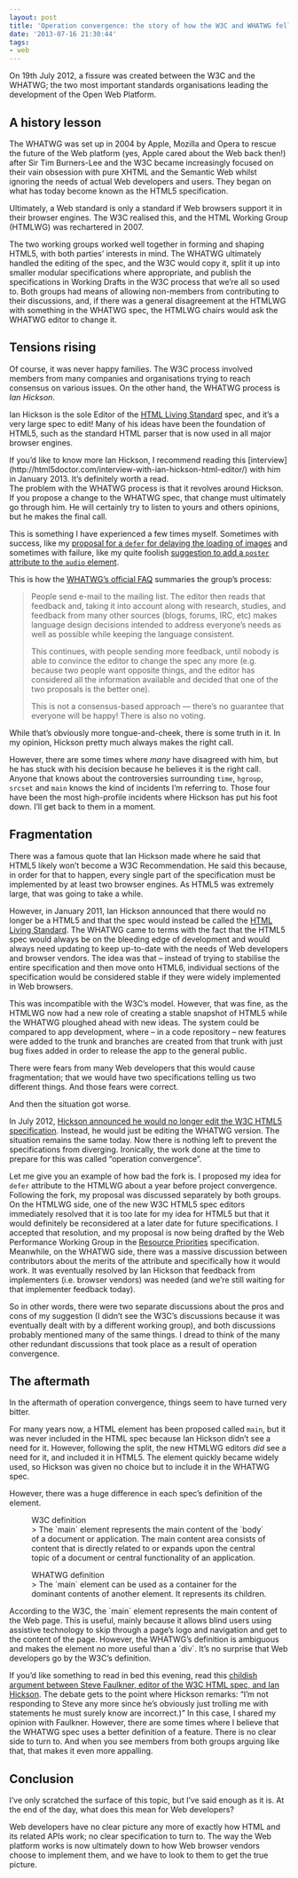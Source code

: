 ```yaml
---
layout: post
title: 'Operation convergence: the story of how the W3C and WHATWG fell out'
date: '2013-07-16 21:30:44'
tags:
- web
---
```


On 19th July 2012, a fissure was created between the W3C and the WHATWG; the two most important standards organisations leading the development of the Open Web Platform.


## A history lesson

The WHATWG was set up in 2004 by Apple, Mozilla and Opera to rescue the future of the Web platform (yes, Apple cared about the Web back then!) after Sir Tim Burners-Lee and the W3C became increasingly focused on their vain obsession with pure XHTML and the Semantic Web whilst ignoring the needs of actual Web developers and users. They began on what has today become known as the HTML5 specification.

Ultimately, a Web standard is only a standard if Web browsers support it in their browser engines. The W3C realised this, and the HTML Working Group (HTMLWG) was rechartered in 2007.

The two working groups worked well together in forming and shaping HTML5, with both parties’ interests in mind. The WHATWG ultimately handled the editing of the spec, and the W3C would copy it, split it up into smaller modular specifications where appropriate, and publish the specifications in Working Drafts in the W3C process that we’re all so used to. Both groups had means of allowing non-members from contributing to their discussions, and, if there was a general disagreement at the HTMLWG with something in the WHATWG spec, the HTMLWG chairs would ask the WHATWG editor to change it.


## Tensions rising

Of course, it was never happy families. The W3C process involved members from many companies and organisations trying to reach consensus on various issues. On the other hand, the WHATWG process is *Ian Hickson*.

Ian Hickson is the sole Editor of the [HTML Living Standard](http://www.whatwg.org/html) spec, and it’s a very large spec to edit! Many of his ideas have been the foundation of HTML5, such as the standard HTML parser that is now used in all major browser engines.

<aside>If you’d like to know more Ian Hickson, I recommend reading this [interview](http://html5doctor.com/interview-with-ian-hickson-html-editor/) with him in January 2013. It’s definitely worth a read.</aside>The problem with the WHATWG process is that it revolves around Hickson. If you propose a change to the WHATWG spec, that change must ultimately go through him. He will certainly try to listen to yours and others opinions, but he makes the final call.

This is something I have experienced a few times myself. Sometimes with success, like my [proposal for a `defer` for delaying the loading of images](https://www.w3.org/Bugs/Public/show_bug.cgi?id=17842) and sometimes with failure, like my quite foolish [suggestion to add a `poster` attribute to the `audio` element](https://www.w3.org/Bugs/Public/show_bug.cgi?id=11136).

This is how the [WHATWG’s official FAQ](http://wiki.whatwg.org/wiki/FAQ#How_does_the_WHATWG_work.3F) summaries the group’s process:

> People send e-mail to the mailing list. The editor then reads that feedback and, taking it into account along with research, studies, and feedback from many other sources (blogs, forums, IRC, etc) makes language design decisions intended to address everyone’s needs as well as possible while keeping the language consistent.
> 
> This continues, with people sending more feedback, until nobody is able to convince the editor to change the spec any more (e.g. because two people want opposite things, and the editor has considered all the information available and decided that one of the two proposals is the better one).
> 
> This is not a consensus-based approach — there’s no guarantee that everyone will be happy! There is also no voting.

While that’s obviously more tongue-and-cheek, there is some truth in it. In my opinion, Hickson pretty much always makes the right call.

However, there are some times where *many* have disagreed with him, but he has stuck with his decision because he believes it is the right call. Anyone that knows about the controversies surrounding `time`, `hgroup`, `srcset` and `main` knows the kind of incidents I’m referring to. Those four have been the most high-profile incidents where Hickson has put his foot down. I’ll get back to them in a moment.


## Fragmentation

There was a famous quote that Ian Hickson made where he said that HTML5 likely won’t become a W3C Recommendation. He said this because, in order for that to happen, every single part of the specification must be implemented by at least two browser engines. As HTML5 was extremely large, that was going to take a while.

However, in January 2011, Ian Hickson announced that there would no longer be a HTML5 and that the spec would instead be called the [HTML Living Standard](http://blog.whatwg.org/html-is-the-new-html5). The WHATWG came to terms with the fact that the HTML5 spec would always be on the bleeding edge of development and would always need updating to keep up-to-date with the needs of Web developers and browser vendors. The idea was that – instead of trying to stabilise the entire specification and then move onto HTML6, individual sections of the specification would be considered stable if they were widely implemented in Web browsers.

This was incompatible with the W3C’s model. However, that was fine, as the HTMLWG now had a new role of creating a stable snapshot of HTML5 while the WHATWG ploughed ahead with new ideas. The system could be compared to app development, where – in a code repository – new features were added to the trunk and branches are created from that trunk with just bug fixes added in order to release the app to the general public.

There were fears from many Web developers that this would cause fragmentation; that we would have two specifications telling us two different things. And those fears were correct.

And then the situation got worse.

In July 2012, [Hickson announced he would no longer edit the W3C HTML5 specification](http://lists.w3.org/Archives/Public/public-whatwg-archive/2012Jul/0119.html). Instead, he would just be editing the WHATWG version. The situation remains the same today. Now there is nothing left to prevent the specifications from diverging. Ironically, the work done at the time to prepare for this was called “operation convergence”.

Let me give you an example of how bad the fork is. I proposed my idea for `defer` attribute to the HTMLWG about a year before project convergence. Following the fork, my proposal was discussed separately by both groups. On the HTMLWG side, one of the new W3C HTML5 spec editors immediately resolved that it is too late for my idea for HTML5 but that it would definitely be reconsidered at a later date for future specifications. I accepted that resolution, and my proposal is now being drafted by the Web Performance Working Group in the [Resource Priorities](https://dvcs.w3.org/hg/webperf/raw-file/tip/specs/ResourcePriorities/Overview.html) specification. Meanwhile, on the WHATWG side, there was a massive discussion between contributors about the merits of the attribute and specifically how it would work. It was eventually resolved by Ian Hickson that feedback from implementers (i.e. browser vendors) was needed (and we’re still waiting for that implementer feedback today).

So in other words, there were two separate discussions about the pros and cons of my suggestion (I didn’t see the W3C’s discussions because it was eventually dealt with by a different working group), and both discussions probably mentioned many of the same things. I dread to think of the many other redundant discussions that took place as a result of operation convergence.


## The aftermath

In the aftermath of operation convergence, things seem to have turned very bitter.

For many years now, a HTML element has been proposed called `main`, but it was never included in the HTML spec because Ian Hickson didn’t see a need for it. However, following the split, the new HTMLWG editors *did* see a need for it, and included it in HTML5. The element quickly became widely used, so Hickson was given no choice but to include it in the WHATWG spec.

However, there was a huge difference in each spec’s definition of the element.

<figure><figcaption>W3C definition</figcaption>> The `main` element represents the main content of the `body` of a document or application. The main content area consists of content that is directly related to or expands upon the central topic of a document or central functionality of an application.

</figure><figure><figcaption>WHATWG definition</figcaption>> The `main` element can be used as a container for the dominant contents of another element. It represents its children.

</figure>According to the W3C, the `main` element represents the main content of the Web page. This is useful, mainly because it allows blind users using assistive technology to skip through a page’s logo and navigation and get to the content of the page. However, the WHATWG’s definition is ambiguous and makes the element no more useful than a `div`. It’s no surprise that Web developers go by the W3C’s definition.

If you’d like something to read in bed this evening, read this [childish argument between Steve Faulkner, editor of the W3C HTML spec, and Ian Hickson](http://html5doctor.com/the-main-element/#comment-35758). The debate gets to the point where Hickson remarks: “I’m not responding to Steve any more since he’s obviously just trolling me with statements he must surely know are incorrect.)” In this case, I shared my opinion with Faulkner. However, there are some times where I believe that the WHATWG spec uses a better definition of a feature. There is no clear side to turn to. And when you see members from both groups arguing like that, that makes it even more appalling.


## Conclusion

I’ve only scratched the surface of this topic, but I’ve said enough as it is. At the end of the day, what does this mean for Web developers?

Web developers have no clear picture any more of exactly how HTML and its related APIs work; no clear specification to turn to. The way the Web platform works is now ultimately down to how Web browser vendors choose to implement them, and we have to look to them to get the true picture.